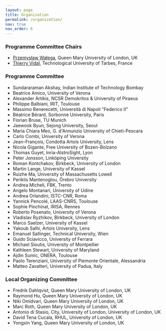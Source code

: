 ```yaml
---
layout: page
title: Organization
permalink: /organization/
nav: true
nav_order: 6
---
```


### Programme Committee Chairs

- [Przemysław Wałęga](https://www.seresearch.qmul.ac.uk/cfcs/people/pwalega/), Queen Mary University of London, UK
- [Thierry Vidal](https://www.irisa.fr/dream/site/Emembre_tvidal.html), Technological University of Tarbes, France

### Programme Committee

- Sundararaman	Akshay,	Indian Institute of Technology Bombay
- Beatrice	Amico,	University of Verona
- Alexander	Artikis,	NCSR Demokritos & University of Piraeus
- Philippe	Balbiani,	IRIT, Toulouse
- Massimo	Benerecetti, Università di Napoli "Federico II"
- Béatrice	Bérard,	Sorbonne University, Paris
- Florian	Bruse, TU Munich
- Jaewook	Byun,	Sejong University, Seoul
- Maria	Chiara Meo,	G. d'Annunzio University of Chieti-Pescara
- Carlo	Combi,	University of Verona
- Jean-François,	Condotta	Artois University, Lens
- Nicola	Gigante,	Free University of Bozen-Bolzano
- Thomas	Guyet,	Inria-AIstroSight, Lyon
- Peter	Jonsson,	Linköping University
- Roman	Kontchakov,	Birkbeck, University of London
- Martin	Lange,	University of Kassel
- Ruizhe	Ma,	University of Massachusetts Lowell
- Periklis	Mantenoglou,	Örebro University
- Andrea	Micheli,	FBK, Trento
- Angelo	Montanari,	University of Udine
- Andrea	Orlandini,	ISTC-CNR, Roma
- Yannick	Pencolé,	LAAS-CNRS, Toulouse
- Sophie	Pinchinat,	IRISA, Rennes
- Roberto	Posenato,	University of Verona
- Vladislav	Ryzhikov,	Birkbeck, University of London
- Marco	Saelzer,	University of Kassel
- Yakoub	Salhi,	Artois University, Lens
- Emanuel	Sallinger,	Technical University, Wien
- Guido	Sciavicco,	University of Ferrara
- Michael	Sioutis,	University of Montpellier
- Kathleen	Stewart,	University of Maryland
- Ajdin	Sumic,	ONERA, Toulouse
- Paolo	Terenziani,	University of Piemonte Orientale, Alessandria
- Matteo	Zavatteri,	University of Padua, Italy

### Local Organizing Committee

- Fredrik Dahlqvist, Queen Mary University of London, UK
- Raymond Hu, Queen Mary University of London, UK
- Niki Omidvari, Queen Mary University of London, UK
- Marc Roth, Queen Mary University of London, UK
- Antonio di Stasio, City, University of London, University of London, UK
- David Tena Cucala, RHUL, University of London, UK
- Yongxin Yang, Queen Mary University of London, UK
